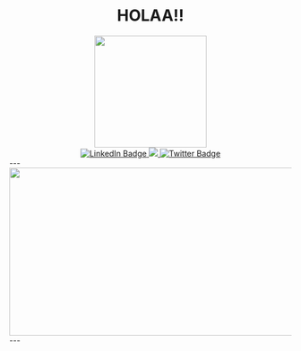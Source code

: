 <div id="title" align="center">
  <h1>HOLAA!!</h1>
 </div>




<div id="header" align="center">
  <img src="https://media.giphy.com/media/EOmYN5kVP3W2Lyn6dx/giphy.gif" width="200"/>
</div>

<div id="badges" align="center">
  <a href="https://www.linkedin.com/in/pranay-sharma-b963a91b1/">
    <img src="https://img.shields.io/badge/LinkedIn-blue?style=for-the-badge&logo=linkedin&logoColor=white" alt="LinkedIn Badge"/>
  </a>
  <a href="https://www.instagram.com/sharmapranay38/">
    <img src="https://img.shields.io/badge/Instagram-E4405F?style=for-the-badge&logo=instagram&logoColor=white"/>
  </a>
  <a href="https://twitter.com/sharmapranay38">
    <img src="https://img.shields.io/badge/Twitter-blue?style=for-the-badge&logo=twitter&logoColor=white" alt="Twitter Badge"/>
  </a>
</div>
<div id="counter" align="center">
<img src="https://komarev.com/ghpvc/?username=sharmapranay38&style=flat-square&color=blue" alt=""/>
</div>
---

<div align="center">
  <img src="https://media.giphy.com/media/V0OggVqQxNIOI/giphy.gif" width="600" height="300"/>
</div>
---
